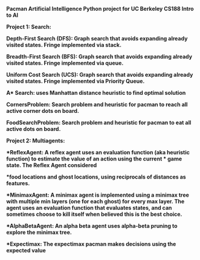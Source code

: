 <b> Pacman Artificial Intelligence Python project for UC Berkeley CS188 Intro to AI <b>

  Project 1: Search:

Depth-First Search (DFS): Graph search that avoids expanding already visited states. Fringe implemented via stack.
  
Breadth-First Search (BFS): Graph search that avoids expanding already visited states. Fringe implemented via queue.
  
Uniform Cost Search (UCS): Graph search that avoids expanding already visited states. Fringe implemented via Priority Queue.
  
A* Search: uses Manhattan distance heuristic to find optimal solution
  
CornersProblem: Search problem and heuristic for pacman to reach all active corner dots on board.
  
FoodSearchProblem: Search problem and heuristic for pacman to eat all active dots on board.

  Project 2: Multiagents:

*ReflexAgent: A reflex agent uses an evaluation function (aka heuristic function) to estimate the value of an action using the current * game state. The Reflex Agent considered 
  
*food locations and ghost locations, using reciprocals of distances as features.
  
*MinimaxAgent: A minimax agent is implemented using a minimax tree with multiple min layers (one for each ghost) for every max layer. The agent uses an evaluation function that evaluates states, and can sometimes choose to kill itself when believed this is the best choice.
  
*AlphaBetaAgent: An alpha beta agent uses alpha-beta pruning to explore the minimax tree.
  
*Expectimax: The expectimax pacman makes decisions using the expected value
